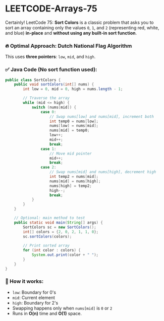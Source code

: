 # LEETCODE-Arrays-75
Certainly! LeetCode 75: **Sort Colors** is a classic problem that asks you to sort an array containing only the values `0`, `1`, and `2` (representing red, white, and blue) **in-place** and **without using any built-in sort function**.

### 🔥 Optimal Approach: Dutch National Flag Algorithm

This uses **three pointers**: `low`, `mid`, and `high`.

### ✅ Java Code (No sort function used):

```java
public class SortColors {
    public void sortColors(int[] nums) {
        int low = 0, mid = 0, high = nums.length - 1;

        // Traverse the array
        while (mid <= high) {
            switch (nums[mid]) {
                case 0:
                    // Swap nums[low] and nums[mid], increment both
                    int temp0 = nums[low];
                    nums[low] = nums[mid];
                    nums[mid] = temp0;
                    low++;
                    mid++;
                    break;
                case 1:
                    // Move mid pointer
                    mid++;
                    break;
                case 2:
                    // Swap nums[mid] and nums[high], decrement high
                    int temp2 = nums[mid];
                    nums[mid] = nums[high];
                    nums[high] = temp2;
                    high--;
                    break;
            }
        }
    }

    // Optional: main method to test
    public static void main(String[] args) {
        SortColors sc = new SortColors();
        int[] colors = {2, 0, 2, 1, 1, 0};
        sc.sortColors(colors);
        
        // Print sorted array
        for (int color : colors) {
            System.out.print(color + " ");
        }
    }
}
```

### 🧠 How it works:

* `low`: Boundary for 0's
* `mid`: Current element
* `high`: Boundary for 2's
* Swapping happens only when `nums[mid]` is `0` or `2`
* Runs in **O(n)** time and **O(1)** space.
